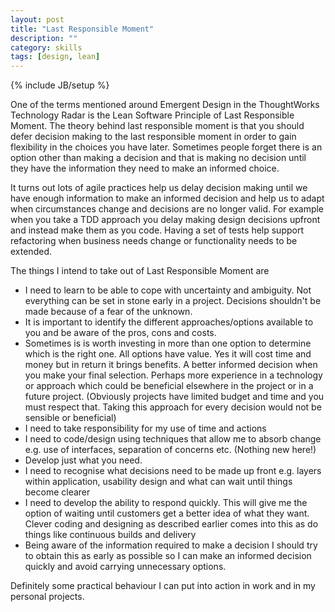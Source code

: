 ```yaml
---
layout: post
title: "Last Responsible Moment"
description: ""
category: skills
tags: [design, lean]
---
```

{% include JB/setup %}

One of the terms mentioned around Emergent Design in the ThoughtWorks Technology Radar is the Lean Software Principle of Last Responsible Moment. The theory behind last responsible moment is that you should defer decision making to the last responsible moment in order to gain flexibility in the choices you have later. Sometimes people forget there is an option other than making a decision and that is making no decision until they have the information they need to make an informed choice.

It turns out lots of agile practices help us delay decision making until we have enough information to make an informed decision and help us to adapt when circumstances change and decisions are no longer valid. For example when you take a TDD approach you delay making design decisions upfront and instead make them as you code. Having a set of tests help support refactoring when business needs change or functionality needs to be extended.

The things I intend to take out of Last Responsible Moment are
+ I need to learn to be able to cope with uncertainty and ambiguity. Not everything can be set in stone early in a project. Decisions shouldn't be made because of a fear of the unknown. 
+ It is important to identify the different approaches/options available to you and be aware of the pros, cons and costs. 
+ Sometimes is is worth investing in more than one option to determine which is the right one. All options have value. Yes it will cost time and money but in return it brings benefits. A better informed decision when you make your final selection. Perhaps more experience in a technology or approach which could be beneficial elsewhere in the project or in a future project. (Obviously projects have limited budget and time and you must respect that. Taking this approach for every decision would not be sensible or beneficial)
+ I need to take responsibility for my use of time and actions
+ I need to code/design using techniques that allow me to absorb change e.g. use of interfaces, separation of concerns etc. (Nothing new here!)
+ Develop just what you need. 
+ I need to recognise what decisions need to be made up front e.g. layers within application, usability design and what can wait until things become clearer
+ I need to develop the ability to respond quickly. This will give me the option of waiting until customers get a better idea of what they want. Clever coding and designing as described earlier comes into this as do things like continuous builds and delivery
+ Being aware of the information required to make a decision I should try to obtain this as early as possible so I can make an informed decision quickly and avoid carrying unnecessary options.
 
Definitely some practical behaviour I can put into action in work and in my personal projects.

